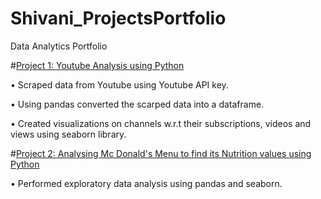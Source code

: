 # Shivani_ProjectsPortfolio
Data Analytics Portfolio

#[Project 1: Youtube Analysis using Python](https://github.com/Shivanipalla/Shivani_ProjectsPortfolio/blob/main/YTanalysisproject.ipynb)

•	Scraped data from Youtube using Youtube API key.

•	Using pandas converted the scarped data into a dataframe.

•	Created visualizations on channels w.r.t their subscriptions, videos and views using seaborn library.


#[Project 2: Analysing Mc Donald's Menu to find its Nutrition values using Python]()

•	Performed exploratory data analysis using pandas and seaborn.






